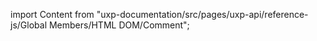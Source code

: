 
import Content from "uxp-documentation/src/pages/uxp-api/reference-js/Global Members/HTML DOM/Comment";

<Content query="product=xd"/>
